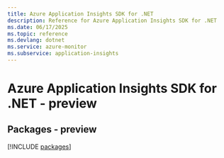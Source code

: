 ```yaml
---
title: Azure Application Insights SDK for .NET
description: Reference for Azure Application Insights SDK for .NET
ms.date: 06/17/2025
ms.topic: reference
ms.devlang: dotnet
ms.service: azure-monitor
ms.subservice: application-insights
---
```

# Azure Application Insights SDK for .NET - preview
## Packages - preview
[!INCLUDE [packages](application-insights-index.md)]